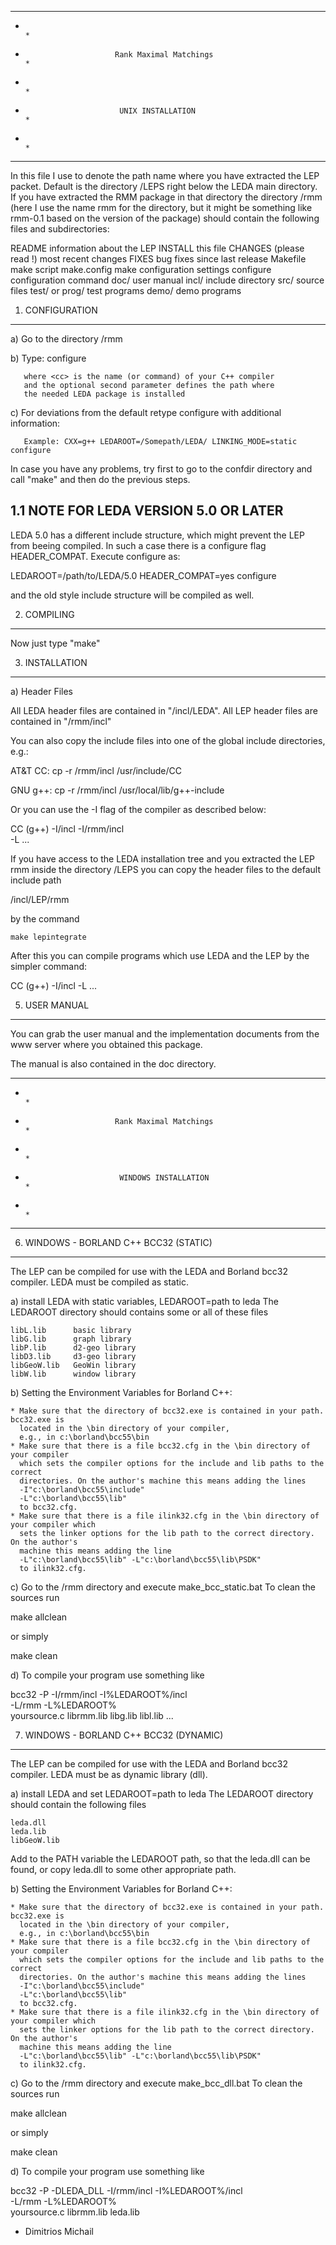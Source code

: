*******************************************************************************
*                                                                             *
*                         Rank Maximal Matchings                              *
*                                                                             *
*                          UNIX INSTALLATION                                  *
*                                                                             *
*******************************************************************************


In this file I use <LEP> to denote the path name where you have
extracted the LEP packet. Default is the directory <LEDA>/LEPS right
below the LEDA main directory. If you have extracted the RMM
package in that directory the directory <LEP>/rmm (here I use the name 
rmm for the directory, but it might be something like rmm-0.1 based on 
the version of the package) should contain the following files and 
subdirectories:

README                    information about the LEP
INSTALL                   this file
CHANGES  (please read !)  most recent changes
FIXES                     bug fixes since last release
Makefile                  make script
make.config               make configuration settings
configure                 configuration command
doc/                      user manual
incl/                     include directory
src/                      source files
test/ or prog/            test programs
demo/                     demo programs


1. CONFIGURATION
----------------

   a)  Go to the directory <LEP>/rmm

   b)  Type: configure

       where <cc> is the name (or command) of your C++ compiler
       and the optional second parameter defines the path where
       the needed LEDA package is installed 

       
   c)  For deviations from the default retype configure with
       additional information:
       
       Example: CXX=g++ LEDAROOT=/Somepath/LEDA/ LINKING_MODE=static configure

In case you have any problems, try first to go to the confdir directory
and call "make" and then do the previous steps.

1.1 NOTE FOR LEDA VERSION 5.0 OR LATER
--------------------------------------
LEDA 5.0 has a different include structure, which might prevent the LEP
from beeing compiled. In such a case there is a configure flag HEADER_COMPAT.
Execute configure as:

LEDAROOT=/path/to/LEDA/5.0 <other options> HEADER_COMPAT=yes configure

and the old style include structure will be compiled as well.

2. COMPILING
-------------

   Now just type "make"


3. INSTALLATION 
----------------

a) Header Files
  
   All LEDA header files are contained in "<LEDA>/incl/LEDA".
   All LEP header files are contained in "<LEP>/rmm/incl"

   You can also copy the include files into one of the global
   include directories, e.g.:

   AT&T CC:  cp -r <LEP>/rmm/incl /usr/include/CC

   GNU g++:  cp -r <LEP>/rmm/incl /usr/local/lib/g++-include     

   Or you can use the -I flag of the compiler as described below:

   CC (g++) -I<LEDA>/incl -I<LEP>/rmm/incl \
            -L<LEDA> ...

   If you have access to the LEDA installation tree and you extracted
   the LEP rmm inside the directory <LEDA>/LEPS you can copy
   the header files to the default include path 

   <LEDA>/incl/LEP/rmm

   by the command

	make lepintegrate

   After this you can compile programs which use LEDA and the LEP
   by the simpler command:

   CC (g++) -I<LEDA>/incl -L<LEDA> ...



5. USER MANUAL
--------------

   You can grab the user manual and the implementation documents from
   the www server where you obtained this package.

   The manual is also contained in the doc directory.	




*******************************************************************************
*                                                                             *
*                         Rank Maximal Matchings                              *
*                                                                             *
*                          WINDOWS INSTALLATION                               *
*                                                                             *
*******************************************************************************


6. WINDOWS - BORLAND C++ BCC32 (STATIC)
-----------------------------------

The LEP can be compiled for use with the LEDA and Borland bcc32
compiler. LEDA must be compiled as static.

a) install LEDA with static variables, LEDAROOT=path to leda
   The LEDAROOT directory should contains some or all of these files

	libL.lib      basic library
  	libG.lib      graph library
  	libP.lib      d2-geo library
  	libD3.lib     d3-geo library
  	libGeoW.lib   GeoWin library
  	libW.lib      window library

b) Setting the Environment Variables for Borland C++:

    * Make sure that the directory of bcc32.exe is contained in your path. bcc32.exe is 
	  located in the \bin directory of your compiler, 
	  e.g., in c:\borland\bcc55\bin
    * Make sure that there is a file bcc32.cfg in the \bin directory of your compiler 
	  which sets the compiler options for the include and lib paths to the correct 
	  directories. On the author's machine this means adding the lines
      -I"c:\borland\bcc55\include"
      -L"c:\borland\bcc55\lib"
      to bcc32.cfg.
    * Make sure that there is a file ilink32.cfg in the \bin directory of your compiler which 
	  sets the linker options for the lib path to the correct directory. On the author's 
	  machine this means adding the line
      -L"c:\borland\bcc55\lib" -L"c:\borland\bcc55\lib\PSDK"
      to ilink32.cfg.

c) Go to the <LEP>/rmm directory and execute make_bcc_static.bat
   To clean the sources run 
   
   make allclean

   or simply

   make clean

d) To compile your program use something like

   bcc32 -P -I<LEP>/rmm/incl -I%LEDAROOT%/incl \
            -L<LEP>/rmm -L%LEDAROOT% \
			yoursource.c librmm.lib libg.lib libl.lib ...

7. WINDOWS - BORLAND C++ BCC32 (DYNAMIC)
----------------------------------------

The LEP can be compiled for use with the LEDA and Borland bcc32
compiler. LEDA must be as dynamic library (dll).

a) install LEDA and set LEDAROOT=path to leda
   The LEDAROOT directory should contain the following files

	leda.dll
	leda.lib
	libGeoW.lib

   Add to the PATH variable the LEDAROOT path, so that the leda.dll can 
   be found, or copy leda.dll to some other appropriate path.

b) Setting the Environment Variables for Borland C++:

    * Make sure that the directory of bcc32.exe is contained in your path. bcc32.exe is 
	  located in the \bin directory of your compiler, 
	  e.g., in c:\borland\bcc55\bin
    * Make sure that there is a file bcc32.cfg in the \bin directory of your compiler 
	  which sets the compiler options for the include and lib paths to the correct 
	  directories. On the author's machine this means adding the lines
      -I"c:\borland\bcc55\include"
      -L"c:\borland\bcc55\lib"
      to bcc32.cfg.
    * Make sure that there is a file ilink32.cfg in the \bin directory of your compiler which 
	  sets the linker options for the lib path to the correct directory. On the author's 
	  machine this means adding the line
      -L"c:\borland\bcc55\lib" -L"c:\borland\bcc55\lib\PSDK"
      to ilink32.cfg.

c) Go to the <LEP>/rmm directory and execute make_bcc_dll.bat
   To clean the sources run 
   
   make allclean

   or simply

   make clean

d) To compile your program use something like

   bcc32 -P -DLEDA_DLL -I<LEP>/rmm/incl -I%LEDAROOT%/incl \
         -L<LEP>/rmm -L%LEDAROOT% \
	  yoursource.c librmm.lib leda.lib


- Dimitrios Michail 
